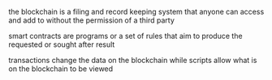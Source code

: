 the blockchain is a filing and record keeping system that anyone can access and add to without the permission of a third party

smart contracts are programs or a set of rules that aim to produce the requested or sought after result  

transactions change the data on the blockchain while scripts allow what is on the blockchain to be viewed
